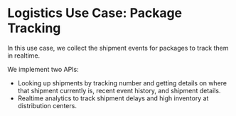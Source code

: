 # Logistics Use Case: Package Tracking

In this use case, we collect the shipment events for packages to track them in realtime.

We implement two APIs:

- Looking up shipments by tracking number and getting details on where that shipment currently is, recent event history, and shipment details.
- Realtime analytics to track shipment delays and high inventory at distribution centers.
